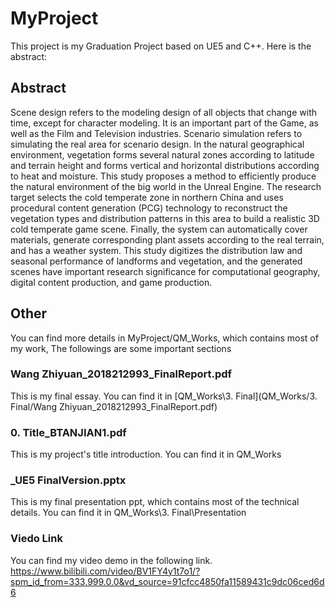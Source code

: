 # MyProject
This project is my Graduation Project based on UE5 and C++. Here is the abstract:
 ## Abstract
Scene design refers to the modeling design of all objects that change with time, except for character modeling. It is an important part of the Game, as well as the Film and Television industries. Scenario simulation refers to simulating the real area for scenario design. In the natural geographical environment, vegetation forms several natural zones according to latitude and terrain height and forms vertical and horizontal distributions according to heat and moisture. This study proposes a method to efficiently produce the natural environment of the big world in the Unreal Engine. The research target selects the cold temperate zone in northern China and uses procedural content generation (PCG) technology to reconstruct the vegetation types and distribution patterns in this area to build a realistic 3D cold temperate game scene. Finally, the system can automatically cover materials, generate corresponding plant assets according to the real terrain, and has a weather system. This study digitizes the distribution law and seasonal performance of landforms and vegetation, and the generated scenes have important research significance for computational geography, digital content production, and game production.

## Other
You can find more details in MyProject/QM_Works, which contains most of my work, The followings are some important sections

### Wang Zhiyuan_2018212993_FinalReport.pdf 
This is my final essay. You can find it in [QM_Works\3. Final](QM_Works/3. Final/Wang Zhiyuan_2018212993_FinalReport.pdf)

### 0. Title_BTANJIAN1.pdf
This is my project's title introduction. You can find it in QM_Works


### _UE5 FinalVersion.pptx
This is my final presentation ppt, which contains most of the technical details. You can find it in QM_Works\3. Final\Presentation
 
### Viedo Link
You can find my video demo in the following link.
https://www.bilibili.com/video/BV1FY4y1t7o1/?spm_id_from=333.999.0.0&vd_source=91cfcc4850fa11589431c9dc06ced6d6
